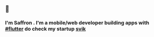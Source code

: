## 👋

 ### I'm Saffron . I'm a mobile/web developer building apps with [#flutter] do check my startup [svik]

 [#flutter]: https://stackoverflow.com
 [svik]: https://github.com/saffron-codes/svik